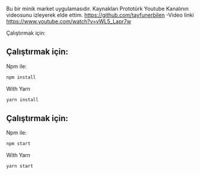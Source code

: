 Bu bir minik market uygulamasıdır.
Kaynakları Prototürk Youtube Kanalının videosunu izleyerek elde ettim.
https://github.com/tayfunerbilen
-Video linki
https://www.youtube.com/watch?v=vWL5_Lapr7w

Çalıştırmak için:
<a name="Kütüphaneler"></a>
## Çalıştırmak için:

Npm ile:
```bash
npm install
```

With Yarn
```bash
yarn install
```
<a name="Çalıştırma"></a>
## Çalıştırmak için:

Npm ile:
```bash
npm start
```

With Yarn
```bash
yarn start
```
